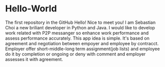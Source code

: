 # Hello-World
The first repository in the GitHub
Hello! Nice to meet you! I am Sebastian Choi a new briliant developer in Python and Java.
I would like to develop work related with P2P messanger so enhance work performance and assess performance accurately.
This app idea is simple. It's based on agreement and negotiation between empoyer and employee by contracct.
Employer offer short-middle-long term assignment(job lists) and employee do it by completion or ongoing or deny with comment and employer assesses it with agreement.
